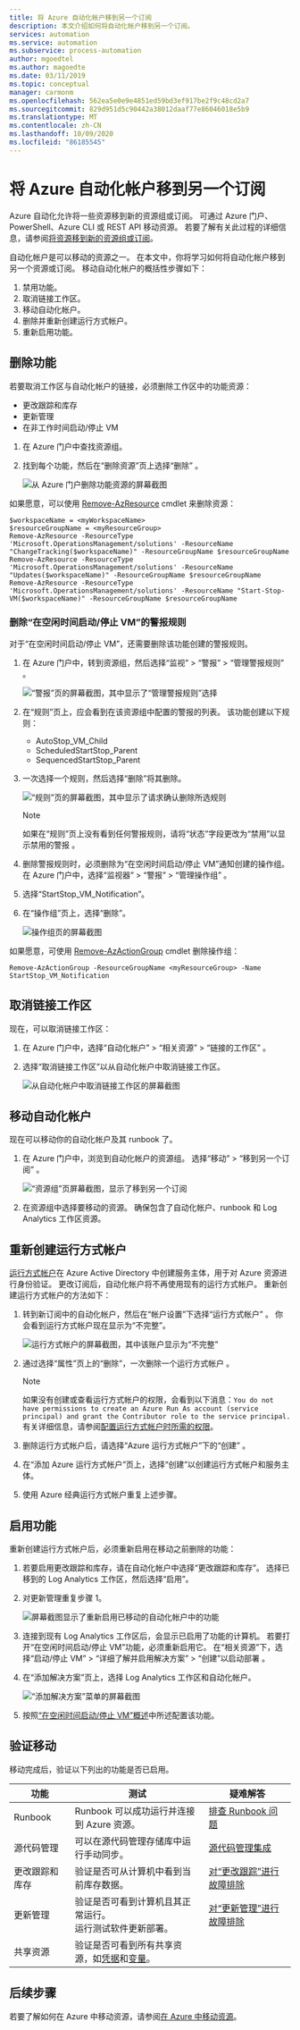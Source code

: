 ```yaml
---
title: 将 Azure 自动化帐户移到另一个订阅
description: 本文介绍如何将自动化帐户移到另一个订阅。
services: automation
ms.service: automation
ms.subservice: process-automation
author: mgoedtel
ms.author: magoedte
ms.date: 03/11/2019
ms.topic: conceptual
manager: carmonm
ms.openlocfilehash: 562ea5e0e9e4851ed59bd3ef917be2f9c48cd2a7
ms.sourcegitcommit: 829d951d5c90442a38012daaf77e86046018e5b9
ms.translationtype: MT
ms.contentlocale: zh-CN
ms.lasthandoff: 10/09/2020
ms.locfileid: "86185545"
---
```

# <a name="move-your-azure-automation-account-to-another-subscription"></a>将 Azure 自动化帐户移到另一个订阅

Azure 自动化允许将一些资源移到新的资源组或订阅。 可通过 Azure 门户、PowerShell、Azure CLI 或 REST API 移动资源。 若要了解有关此过程的详细信息，请参阅[将资源移到新的资源组或订阅](../../azure-resource-manager/management/move-resource-group-and-subscription.md)。

自动化帐户是可以移动的资源之一。 在本文中，你将学习如何将自动化帐户移到另一个资源或订阅。 移动自动化帐户的概括性步骤如下：

1. 禁用功能。
2. 取消链接工作区。
3. 移动自动化帐户。
4. 删除并重新创建运行方式帐户。
5. 重新启用功能。

## <a name="remove-features"></a>删除功能

若要取消工作区与自动化帐户的链接，必须删除工作区中的功能资源：

- 更改跟踪和库存
- 更新管理
- 在非工作时间启动/停止 VM

1. 在 Azure 门户中查找资源组。
2. 找到每个功能，然后在“删除资源”页上选择“删除” 。

    ![从 Azure 门户删除功能资源的屏幕截图](../media/move-account/delete-solutions.png)

如果愿意，可以使用 [Remove-AzResource](/powershell/module/Az.Resources/Remove-AzResource?view=azps-3.7.0) cmdlet 来删除资源：

```azurepowershell-interactive
$workspaceName = <myWorkspaceName>
$resourceGroupName = <myResourceGroup>
Remove-AzResource -ResourceType 'Microsoft.OperationsManagement/solutions' -ResourceName "ChangeTracking($workspaceName)" -ResourceGroupName $resourceGroupName
Remove-AzResource -ResourceType 'Microsoft.OperationsManagement/solutions' -ResourceName "Updates($workspaceName)" -ResourceGroupName $resourceGroupName
Remove-AzResource -ResourceType 'Microsoft.OperationsManagement/solutions' -ResourceName "Start-Stop-VM($workspaceName)" -ResourceGroupName $resourceGroupName
```

### <a name="remove-alert-rules-for-startstop-vms-during-off-hours"></a>删除“在空闲时间启动/停止 VM”的警报规则

对于“在空闲时间启动/停止 VM”，还需要删除该功能创建的警报规则。

1. 在 Azure 门户中，转到资源组，然后选择“监视” > “警报” > “管理警报规则”  。

   ![“警报”页的屏幕截图，其中显示了“管理警报规则”选择](../media/move-account/alert-rules.png)

2. 在“规则”页上，应会看到在该资源组中配置的警报的列表。 该功能创建以下规则：

    * AutoStop_VM_Child
    * ScheduledStartStop_Parent
    * SequencedStartStop_Parent

3. 一次选择一个规则，然后选择“删除”将其删除。

    ![“规则”页的屏幕截图，其中显示了请求确认删除所选规则](../media/move-account/delete-rules.png)

    > [!NOTE]
    > 如果在“规则”页上没有看到任何警报规则，请将“状态”字段更改为“禁用”以显示禁用的警报 。 

4. 删除警报规则时，必须删除为“在空闲时间启动/停止 VM”通知创建的操作组。 在 Azure 门户中，选择“监视器” > “警报” > “管理操作组”  。

5. 选择“StartStop_VM_Notification”。 

6. 在“操作组”页上，选择“删除”。

    ![操作组页的屏幕截图](../media/move-account/delete-action-group.png)

如果愿意，可使用 [Remove-AzActionGroup](/powershell/module/az.monitor/remove-azactiongroup?view=azps-3.7.0) cmdlet 删除操作组：

```azurepowershell-interactive
Remove-AzActionGroup -ResourceGroupName <myResourceGroup> -Name StartStop_VM_Notification
```

## <a name="unlink-your-workspace"></a>取消链接工作区

现在，可以取消链接工作区：

1. 在 Azure 门户中，选择“自动化帐户” > “相关资源” > “链接的工作区”  。 

2. 选择“取消链接工作区”以从自动化帐户中取消链接工作区。

    ![从自动化帐户中取消链接工作区的屏幕截图](../media/move-account/unlink-workspace.png)

## <a name="move-your-automation-account"></a>移动自动化帐户

现在可以移动你的自动化帐户及其 runbook 了。 

1. 在 Azure 门户中，浏览到自动化帐户的资源组。 选择“移动” > “移到另一个订阅” 。

    ![“资源组”页屏幕截图，显示了移到另一个订阅](../media/move-account/move-resources.png)

2. 在资源组中选择要移动的资源。 确保包含了自动化帐户、runbook 和 Log Analytics 工作区资源。

## <a name="re-create-run-as-accounts"></a>重新创建运行方式帐户

[运行方式帐户](../manage-runas-account.md)在 Azure Active Directory 中创建服务主体，用于对 Azure 资源进行身份验证。 更改订阅后，自动化帐户将不再使用现有的运行方式帐户。 重新创建运行方式帐户的方法如下：

1. 转到新订阅中的自动化帐户，然后在“帐户设置”下选择“运行方式帐户” 。 你会看到运行方式帐户现在显示为“不完整”。

    ![运行方式帐户的屏幕截图，其中该账户显示为“不完整”](../media/move-account/run-as-accounts.png)

2. 通过选择“属性”页上的“删除”，一次删除一个运行方式帐户 。 

    > [!NOTE]
    > 如果没有创建或查看运行方式帐户的权限，会看到以下消息：`You do not have permissions to create an Azure Run As account (service principal) and grant the Contributor role to the service principal.` 有关详细信息，请参阅[配置运行方式帐户时所需的权限](../manage-runas-account.md#permissions)。

3. 删除运行方式帐户后，请选择“Azure 运行方式帐户”下的“创建” 。 

4. 在“添加 Azure 运行方式帐户”页上，选择“创建”以创建运行方式帐户和服务主体。 

5. 使用 Azure 经典运行方式帐户重复上述步骤。

## <a name="enable-features"></a>启用功能

重新创建运行方式帐户后，必须重新启用在移动之前删除的功能：

1. 若要启用更改跟踪和库存，请在自动化帐户中选择“更改跟踪和库存”。 选择已移到的 Log Analytics 工作区，然后选择“启用”。

2. 对更新管理重复步骤 1。

    ![屏幕截图显示了重新启用已移动的自动化帐户中的功能](../media/move-account/reenable-solutions.png)

3. 连接到现有 Log Analytics 工作区后，会显示已启用了功能的计算机。 若要打开“在空闲时间启动/停止 VM”功能，必须重新启用它。 在“相关资源”下，选择“启动/停止 VM” > “详细了解并启用解决方案” > “创建”以启动部署   。

4. 在“添加解决方案”页上，选择 Log Analytics 工作区和自动化帐户。

    ![“添加解决方案”菜单的屏幕截图](../media/move-account/add-solution-vm.png)

5. 按照[“在空闲时间启动/停止 VM”概述](../automation-solution-vm-management.md)中所述配置该功能。

## <a name="verify-the-move"></a>验证移动

移动完成后，验证以下列出的功能是否已启用。 

|功能|测试|疑难解答|
|---|---|---|
|Runbook|Runbook 可以成功运行并连接到 Azure 资源。|[排查 Runbook 问题](../troubleshoot/runbooks.md)
|源代码管理|可以在源代码管理存储库中运行手动同步。|[源代码管理集成](../source-control-integration.md)|
|更改跟踪和库存|验证是否可从计算机中看到当前库存数据。|[对“更改跟踪”进行故障排除](../troubleshoot/change-tracking.md)|
|更新管理|验证是否可看到计算机且其正常运行。</br>运行测试软件更新部署。|[对“更新管理”进行故障排除](../troubleshoot/update-management.md)|
|共享资源|验证是否可看到所有共享资源，如[凭据](../shared-resources/credentials.md)和[变量](../shared-resources/variables.md)。|

## <a name="next-steps"></a>后续步骤

若要了解如何在 Azure 中移动资源，请参阅[在 Azure 中移动资源](../../azure-resource-manager/management/move-support-resources.md)。
